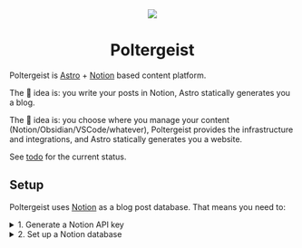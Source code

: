 <div align="center">
<img src="https://user-images.githubusercontent.com/44495184/221377941-7c48e06f-4ede-4608-a64b-77fa3146d019.png" />
</div>

<div align="center">
  <h1>Poltergeist</h1>
</div>

Poltergeist is [Astro](https://astro.build/) + [Notion](https://notion.so) based content platform.

The 🐒 idea is: you write your posts in Notion, Astro statically generates you a blog.

The 🦍 idea is: you choose where you manage your content (Notion/Obsidian/VSCode/whatever), Poltergeist provides the infrastructure and integrations, and Astro statically generates you a website.

See [todo](todo.md) for the current status.

## Setup

Poltergeist uses [Notion](https://notion.so) as a blog post database. That means you need to:

<details>

<summary>1. Generate a Notion API key</summary>

1. Go to [Notion API](https://www.notion.so/my-integrations).
2. Create a new integration. Copy the _Internal Integration Token_.
3. Store the token in your `.env` file as `NOTION_API_KEY`.

</details>

<details>

<summary>2. Set up a Notion database</summary>

1. Go to [Notion](https://notion.so).
2. Create a new database. [Here is an official Poltergeist Notion template](https://www.notion.so/6835243851354b718bc35935112b3a31?v=2431081712d542129a585466f7ba0da7&pvs=4) if you need it.
3. Add the following properties:
   - `Post` (title) - the title of the post. Should point to the post's page.
   - `Published` (checkbox) - indicates whether the post is published or not.
   - `Slug` (text) - the slug of the post.

You can set different names for these properties in your `.env` file. See `.env.example`.

4. Click _Share_, and copy the database id. It's the part of the URL after `notion.so/` and before the first `?`.
5. Store the database id in your `.env` file as `NOTION_DATABASE_ID`.

</details>
  
